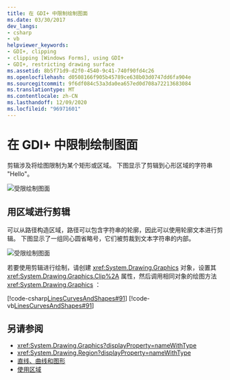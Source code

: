 ```yaml
---
title: 在 GDI+ 中限制绘制图面
ms.date: 03/30/2017
dev_langs:
- csharp
- vb
helpviewer_keywords:
- GDI+, clipping
- clipping [Windows Forms], using GDI+
- GDI+, restricting drawing surface
ms.assetid: 8b5f71d9-d2f0-4540-9c41-740f90fd4c26
ms.openlocfilehash: d0508166f905b45789ce638b03d0747dd6fa904e
ms.sourcegitcommit: 9f6df084c53a3da0ea657ed0d708a72213683084
ms.translationtype: MT
ms.contentlocale: zh-CN
ms.lasthandoff: 12/09/2020
ms.locfileid: "96971601"
---
```

# <a name="restricting-the-drawing-surface-in-gdi"></a>在 GDI+ 中限制绘制图面
剪辑涉及将绘图限制为某个矩形或区域。 下图显示了剪辑到心形区域的字符串 "Hello"。  
  
 ![受限绘制图面](./media/aboutgdip02-art30.gif "AboutGdip02_Art30")  
  
## <a name="clipping-with-regions"></a>用区域进行剪辑  
 可以从路径构造区域，路径可以包含字符串的轮廓，因此可以使用轮廓文本进行剪辑。 下图显示了一组同心圆省略号，它们被剪裁到文本字符串的内部。  
  
 ![受限绘制图面](./media/aboutgdip02-art31.gif "AboutGdip02_Art31")  
  
 若要使用剪辑进行绘制，请创建 <xref:System.Drawing.Graphics> 对象，设置其 <xref:System.Drawing.Graphics.Clip%2A> 属性，然后调用相同对象的绘图方法 <xref:System.Drawing.Graphics> ：  
  
 [!code-csharp[LinesCurvesAndShapes#91](~/samples/snippets/csharp/VS_Snippets_Winforms/LinesCurvesAndShapes/CS/Class1.cs#91)]
 [!code-vb[LinesCurvesAndShapes#91](~/samples/snippets/visualbasic/VS_Snippets_Winforms/LinesCurvesAndShapes/VB/Class1.vb#91)]  
  
## <a name="see-also"></a>另请参阅

- <xref:System.Drawing.Graphics?displayProperty=nameWithType>
- <xref:System.Drawing.Region?displayProperty=nameWithType>
- [直线、曲线和图形](lines-curves-and-shapes.md)
- [使用区域](using-regions.md)
